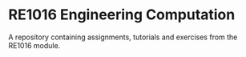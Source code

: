 # RE1016 Engineering Computation
A repository containing assignments, tutorials and exercises from the RE1016 module.